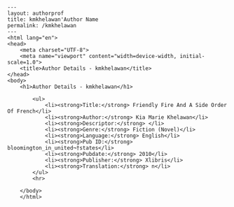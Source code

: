 
    ---
    layout: authorprof
    title: kmkhelawan'Author Name 
    permalink: /kmkhelawan
    ---
    <html lang="en">
    <head>
        <meta charset="UTF-8">
        <meta name="viewport" content="width=device-width, initial-scale=1.0">
        <title>Author Details - kmkhelawan</title>
    </head>
    <body>
        <h1>Author Details - kmkhelawan</h1>
        
            <ul>
                <li><strong>Title:</strong> Friendly Fire And A Side Order Of French</li>
                <li><strong>Author:</strong> Kia Marie Khelawan</li>
                <li><strong>Descriptor:</strong> </li>
                <li><strong>Genre:</strong> Fiction (Novel)</li>
                <li><strong>Language:</strong> English</li>
                <li><strong>Pub ID:</strong> bloomington_in_united¬†states</li>
                <li><strong>Pubdate:</strong> 2010</li>
                <li><strong>Publisher:</strong> Xlibris</li>
                <li><strong>Translation:</strong> n</li>
            </ul>
            <hr>
            
        </body>
        </html>
        